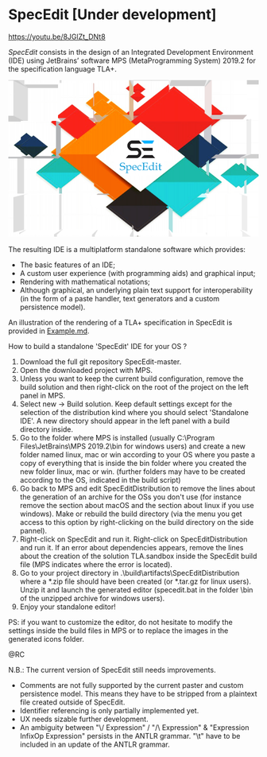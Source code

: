 SpecEdit [Under development]
==

https://youtu.be/8JGlZt_DNt8

*SpecEdit* consists in the design of an Integrated Development Environment (IDE) using JetBrains’ software MPS (MetaProgramming System) 2019.2 for the specification language TLA+.

<p align="center"> 
<img src="icons/splash.png">
</p>

The resulting IDE is a multiplatform standalone software which provides:

-	The basic features of an IDE;
-	A custom user experience (with programming aids) and graphical input;
-	Rendering with mathematical notations;
-	Although graphical, an underlying plain text support for interoperability (in the form of a paste handler, text generators and a custom persistence model).

An illustration of the rendering of a TLA+ specification in SpecEdit is provided in [Example.md](Example.md).

How to build a standalone 'SpecEdit' IDE for your OS ?

1) Download the full git repository SpecEdit-master.
2) Open the downloaded project with MPS.
3) Unless you want to keep the current build configuration, remove the build solution and then right-click on the root of the project on the left panel in MPS.
4) Select new -> Build solution. Keep default settings except for the selection of the distribution kind where you should select 'Standalone IDE'. A new directory should appear in the left panel with a build directory inside. 
5) Go to the folder where MPS is installed (usually C:\Program Files\JetBrains\MPS 2019.2\bin for windows users) and create a new folder named linux, mac or win according to your OS where you paste a copy of everything that is inside the bin folder where you created the new folder linux, mac or win. (further folders may have to be created according to the OS, indicated in the build script)
6) Go back to MPS and edit SpecEditDistribution to remove the lines about the generation of an archive for the OSs you don't use (for instance remove the section about macOS and the section about linux if you use windows). Make or rebuild the build directory (via the menu you get access to this option by right-clicking on the build directory on the side pannel).
7) Right-click on SpecEdit and run it. Right-click on SpecEditDistribution and run it. If an error about dependencies appears, remove the lines about the creation of the solution TLA.sandbox inside the SpecEdit build file (MPS indicates where the error is located).
8) Go to your project directory in .\build\artifacts\SpecEditDistribution where a *.zip file should have been created (or *.tar.gz for linux users). Unzip it and launch the generated editor (specedit.bat in the folder \bin of the unzipped archive for windows users).
9) Enjoy your standalone editor!

PS: if you want to customize the editor, do not hesitate to modify the settings inside the build files in MPS or to replace the images in the generated icons folder.

@RC

N.B.: The current version of SpecEdit still needs improvements. 
- Comments are not fully supported by the current paster and custom persistence model. This means they have to be stripped from a plaintext file created outside of SpecEdit.
- Identifier referencing is only partially implemented yet.
- UX needs sizable further development.
- An ambiguity between "\\/ Expression" / "/\\ Expression" & "Expression InfixOp Expression" persists in the ANTLR grammar. "\t" have to be included in an update of the ANTLR grammar.
